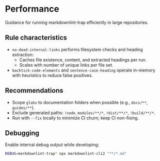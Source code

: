 # Performance

Guidance for running markdownlint-trap efficiently in large repositories.

## Rule characteristics

- `no-dead-internal-links` performs filesystem checks and heading extraction:
  - Caches file existence, content, and extracted headings per run.
  - Scales with number of unique links per file set.
- `backtick-code-elements` and `sentence-case-heading` operate in-memory with heuristics to reduce false positives.

## Recommendations

- Scope `globs` to documentation folders when possible (e.g., `docs/**`, `guides/**`).
- Exclude generated paths: `!node_modules/**/*`, `!dist/**/*`, `!build/**/*`.
- Run with `--fix` locally to minimize CI churn; keep CI non-fixing.

## Debugging

Enable internal debug output while developing:

```bash
DEBUG=markdownlint-trap* npx markdownlint-cli2 "**/*.md"
```

